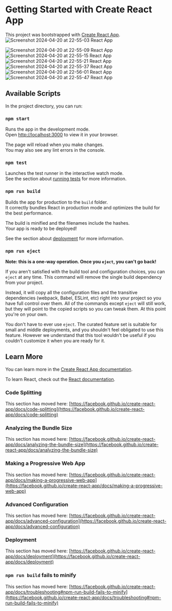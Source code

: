 # Getting Started with Create React App

This project was bootstrapped with [Create React App](https://github.com/facebook/create-react-app).
![Screenshot 2024-04-20 at 22-55-03 React App](https://github.com/saurabhgdeshmukh/multistep-form/assets/128806572/06007b94-b55d-4f52-8d03-ce787cb534cc)


![Screenshot 2024-04-20 at 22-55-09 React App](https://github.com/saurabhgdeshmukh/multistep-form/assets/128806572/f0f1bce4-3967-4669-a06e-2a238ce688f4)
![Screenshot 2024-04-20 at 22-55-15 React App](https://github.com/saurabhgdeshmukh/multistep-form/assets/128806572/4e5f568a-177d-4cc4-934d-f72a66669637)
![Screenshot 2024-04-20 at 22-55-21 React App](https://github.com/saurabhgdeshmukh/multistep-form/assets/128806572/c77a7833-534b-40b3-922a-f8c21146f6e0)
![Screenshot 2024-04-20 at 22-55-37 React App](https://github.com/saurabhgdeshmukh/multistep-form/assets/128806572/ebb30aaf-a630-4cfe-b73b-1d9d17eb0657)
![Screenshot 2024-04-20 at 22-56-01 React App](https://github.com/saurabhgdeshmukh/multistep-form/assets/128806572/1ba77660-5a85-4062-84f7-c1f6ff472da7)
![Screenshot 2024-04-20 at 22-55-47 React App](https://github.com/saurabhgdeshmukh/multistep-form/assets/128806572/329093d6-c4c8-45e3-a0b5-0a174493f2e3)

## Available Scripts

In the project directory, you can run:

### `npm start`

Runs the app in the development mode.\
Open [http://localhost:3000](http://localhost:3000) to view it in your browser.

The page will reload when you make changes.\
You may also see any lint errors in the console.

### `npm test`

Launches the test runner in the interactive watch mode.\
See the section about [running tests](https://facebook.github.io/create-react-app/docs/running-tests) for more information.

### `npm run build`

Builds the app for production to the `build` folder.\
It correctly bundles React in production mode and optimizes the build for the best performance.

The build is minified and the filenames include the hashes.\
Your app is ready to be deployed!

See the section about [deployment](https://facebook.github.io/create-react-app/docs/deployment) for more information.

### `npm run eject`

**Note: this is a one-way operation. Once you `eject`, you can't go back!**

If you aren't satisfied with the build tool and configuration choices, you can `eject` at any time. This command will remove the single build dependency from your project.

Instead, it will copy all the configuration files and the transitive dependencies (webpack, Babel, ESLint, etc) right into your project so you have full control over them. All of the commands except `eject` will still work, but they will point to the copied scripts so you can tweak them. At this point you're on your own.

You don't have to ever use `eject`. The curated feature set is suitable for small and middle deployments, and you shouldn't feel obligated to use this feature. However we understand that this tool wouldn't be useful if you couldn't customize it when you are ready for it.

## Learn More

You can learn more in the [Create React App documentation](https://facebook.github.io/create-react-app/docs/getting-started).

To learn React, check out the [React documentation](https://reactjs.org/).

### Code Splitting

This section has moved here: [https://facebook.github.io/create-react-app/docs/code-splitting](https://facebook.github.io/create-react-app/docs/code-splitting)

### Analyzing the Bundle Size

This section has moved here: [https://facebook.github.io/create-react-app/docs/analyzing-the-bundle-size](https://facebook.github.io/create-react-app/docs/analyzing-the-bundle-size)

### Making a Progressive Web App

This section has moved here: [https://facebook.github.io/create-react-app/docs/making-a-progressive-web-app](https://facebook.github.io/create-react-app/docs/making-a-progressive-web-app)

### Advanced Configuration

This section has moved here: [https://facebook.github.io/create-react-app/docs/advanced-configuration](https://facebook.github.io/create-react-app/docs/advanced-configuration)

### Deployment

This section has moved here: [https://facebook.github.io/create-react-app/docs/deployment](https://facebook.github.io/create-react-app/docs/deployment)

### `npm run build` fails to minify

This section has moved here: [https://facebook.github.io/create-react-app/docs/troubleshooting#npm-run-build-fails-to-minify](https://facebook.github.io/create-react-app/docs/troubleshooting#npm-run-build-fails-to-minify)

